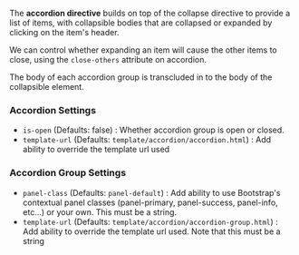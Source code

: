 The **accordion directive** builds on top of the collapse directive to provide a list of items, with collapsible bodies that are collapsed or expanded by clicking on the item's header.

We can control whether expanding an item will cause the other items to close, using the `close-others` attribute on accordion.

The body of each accordion group is transcluded in to the body of the collapsible element.

### Accordion Settings ###

  * `is-open` <i class="glyphicon glyphicon-eye-open"></i> (Defaults: false) :
    Whether accordion group is open or closed.
  * `template-url` (Defaults: `template/accordion/accordion.html`) :
    Add ability to override the template url used

### Accordion Group Settings ###

  * `panel-class` (Defaults: `panel-default`) :
    Add ability to use Bootstrap's contextual panel classes (panel-primary, panel-success, panel-info, etc...) or your own.  This must be a string.
  * `template-url` (Defaults: `template/accordion/accordion-group.html`) :
    Add ability to override the template url used. Note that this must be a string
